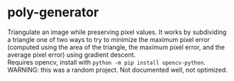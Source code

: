 # poly-generator
Triangulate an image while preserving pixel values.
It works by subdividing a triangle one of two ways to try to minimize the maximum pixel error (computed using the area of the triangle, the maximum pixel error, and the average pixel error) using gradient descent.  
Requires opencv, install with `python -m pip install opencv-python`.  
WARNING: this was a random project. Not documented well, not optimized.
